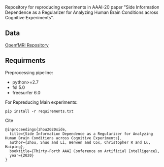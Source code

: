 Repository for reproducing experiments in AAAI-20 paper "Side Information Dependence as a Regularizer for Analyzing Human Brain Conditions across Cognitive Experiments". 

## Data

[OpenfMRI Repository](https://legacy.openfmri.org/)

## Requirments

Preprocessing pipeline: 

* python>=2.7
* fsl 5.0
* freesurfer 6.0

For Repreducing Main experiments: 

```
pip install -r requirements.txt
```


Cite

```
@inproceedings{zhou2020side,
  title={Side Information Dependence as a Regularizer for Analyzing Human Brain Conditions across Cognitive Experiments},
  author={Zhou, Shuo and Li, Wenwen and Cox, Christopher R and Lu, Haiping},
  booktitle={Thirty-Forth AAAI Conference on Artificial Intelligence},
  year={2020}
}
```
